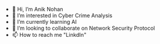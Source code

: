 - 👋 Hi, I’m Anik Nohan
- 👀 I’m interested in Cyber Crime Analysis
- 🌱 I’m currently learning AI
- 💞️ I’m looking to collaborate on Network Security Protocol 
- 📫 How to reach me "LinkdIn"

<!---
mnohan/mnohan is a ✨ special ✨ repository because its `README.md` (this file) appears on your GitHub profile.
You can click the Preview link to take a look at your changes.
--->
